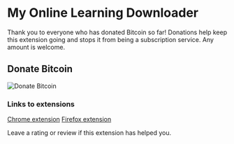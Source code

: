 # My Online Learning Downloader

Thank you to everyone who has donated Bitcoin so far!
Donations help keep this extension going and stops it from being a subscription service.
Any amount is welcome.

## Donate Bitcoin
![Donate Bitcoin](https://www.bitcoinqrcodemaker.com/api/?style=bitcoin&address=bc1q4nqsmnzhsyn6zxx82lx0de7kn5uszdsm6e6wsx)

### Links to extensions
[Chrome extension](https://chromewebstore.google.com/detail/my-online-learning-downlo/deebiaolijlopiocielojiipnpnaldlk)
[Firefox extension](https://addons.mozilla.org/en-US/firefox/addon/my-online-learning-downloader/)

Leave a rating or review if this extension has helped you.
